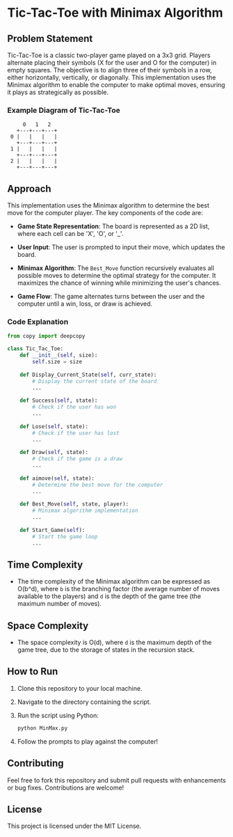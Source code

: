 # Tic-Tac-Toe with Minimax Algorithm

## Problem Statement

Tic-Tac-Toe is a classic two-player game played on a 3x3 grid. Players alternate placing their symbols (X for the user and O for the computer) in empty squares. The objective is to align three of their symbols in a row, either horizontally, vertically, or diagonally. This implementation uses the Minimax algorithm to enable the computer to make optimal moves, ensuring it plays as strategically as possible.

### Example Diagram of Tic-Tac-Toe

```
     0   1   2
   +---+---+---+
 0 |   |   |   |
   +---+---+---+
 1 |   |   |   |
   +---+---+---+
 2 |   |   |   |
   +---+---+---+
```

## Approach

This implementation uses the Minimax algorithm to determine the best move for the computer player. The key components of the code are:

- **Game State Representation**: The board is represented as a 2D list, where each cell can be 'X', 'O', or '_'.

- **User Input**: The user is prompted to input their move, which updates the board.

- **Minimax Algorithm**: The `Best_Move` function recursively evaluates all possible moves to determine the optimal strategy for the computer. It maximizes the chance of winning while minimizing the user's chances.

- **Game Flow**: The game alternates turns between the user and the computer until a win, loss, or draw is achieved.

### Code Explanation

```python
from copy import deepcopy

class Tic_Tac_Toe:
    def __init__(self, size):  
        self.size = size
    
    def Display_Current_State(self, curr_state):
        # Display the current state of the board
        ...
    
    def Success(self, state):
        # Check if the user has won
        ...
    
    def Lose(self, state):
        # Check if the user has lost
        ...
    
    def Draw(self, state):
        # Check if the game is a draw
        ...
    
    def aimove(self, state):
        # Determine the best move for the computer
        ...
    
    def Best_Move(self, state, player):
        # Minimax algorithm implementation
        ...
    
    def Start_Game(self):
        # Start the game loop
        ...
```

## Time Complexity

- The time complexity of the Minimax algorithm can be expressed as O(b^d), where `b` is the branching factor (the average number of moves available to the players) and `d` is the depth of the game tree (the maximum number of moves).

## Space Complexity

- The space complexity is O(d), where `d` is the maximum depth of the game tree, due to the storage of states in the recursion stack.

## How to Run

1. Clone this repository to your local machine.
2. Navigate to the directory containing the script.
3. Run the script using Python:

   ```bash
   python MinMax.py
   ```

4. Follow the prompts to play against the computer!

## Contributing

Feel free to fork this repository and submit pull requests with enhancements or bug fixes. Contributions are welcome!

## License

This project is licensed under the MIT License.
